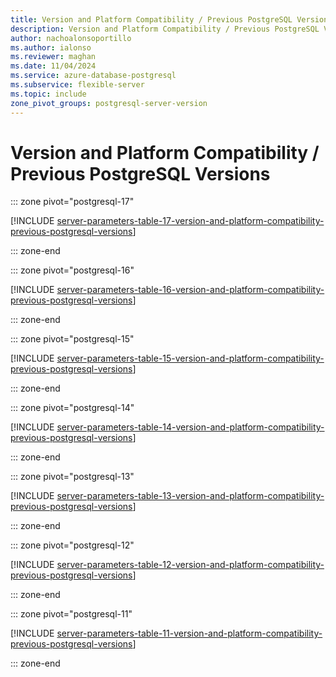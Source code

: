```yaml
---
title: Version and Platform Compatibility / Previous PostgreSQL Versions server parameters
description: Version and Platform Compatibility / Previous PostgreSQL Versions server parameters for Azure Database for PostgreSQL - Flexible Server.
author: nachoalonsoportillo
ms.author: ialonso
ms.reviewer: maghan
ms.date: 11/04/2024
ms.service: azure-database-postgresql
ms.subservice: flexible-server
ms.topic: include
zone_pivot_groups: postgresql-server-version
---
```

# Version and Platform Compatibility / Previous PostgreSQL Versions


::: zone pivot="postgresql-17"

[!INCLUDE [server-parameters-table-17-version-and-platform-compatibility-previous-postgresql-versions](./includes/server-parameters-table-17-version-and-platform-compatibility-previous-postgresql-versions.md)]

::: zone-end


::: zone pivot="postgresql-16"

[!INCLUDE [server-parameters-table-16-version-and-platform-compatibility-previous-postgresql-versions](./includes/server-parameters-table-16-version-and-platform-compatibility-previous-postgresql-versions.md)]

::: zone-end


::: zone pivot="postgresql-15"

[!INCLUDE [server-parameters-table-15-version-and-platform-compatibility-previous-postgresql-versions](./includes/server-parameters-table-15-version-and-platform-compatibility-previous-postgresql-versions.md)]

::: zone-end


::: zone pivot="postgresql-14"

[!INCLUDE [server-parameters-table-14-version-and-platform-compatibility-previous-postgresql-versions](./includes/server-parameters-table-14-version-and-platform-compatibility-previous-postgresql-versions.md)]

::: zone-end


::: zone pivot="postgresql-13"

[!INCLUDE [server-parameters-table-13-version-and-platform-compatibility-previous-postgresql-versions](./includes/server-parameters-table-13-version-and-platform-compatibility-previous-postgresql-versions.md)]

::: zone-end


::: zone pivot="postgresql-12"

[!INCLUDE [server-parameters-table-12-version-and-platform-compatibility-previous-postgresql-versions](./includes/server-parameters-table-12-version-and-platform-compatibility-previous-postgresql-versions.md)]

::: zone-end


::: zone pivot="postgresql-11"

[!INCLUDE [server-parameters-table-11-version-and-platform-compatibility-previous-postgresql-versions](./includes/server-parameters-table-11-version-and-platform-compatibility-previous-postgresql-versions.md)]

::: zone-end



